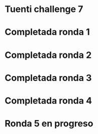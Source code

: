 # Tuenti challenge 7

# Completada ronda 1
# Completada ronda 2
# Completada ronda 3
# Completada ronda 4
# Ronda 5 en progreso